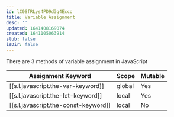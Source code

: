 ```yaml
---
id: lC0SfRLys4PD9d3g4Ecco
title: Variable Assignment
desc: ''
updated: 1641408169074
created: 1641105063914
stub: false
isDir: false
---
```


There are 3 methods of variable assignment in JavaScript

| Assignment Keyword                                        | Scope  | Mutable |
| --------------------------------------------------------- | ------ | ------- |
| [[s.l.javascript.the-var-keyword]]   | global | Yes     |
| [[s.l.javascript.the-let-keyword]]   | local  | Yes     |
| [[s.l.javascript.the-const-keyword]] | local  | No      |
